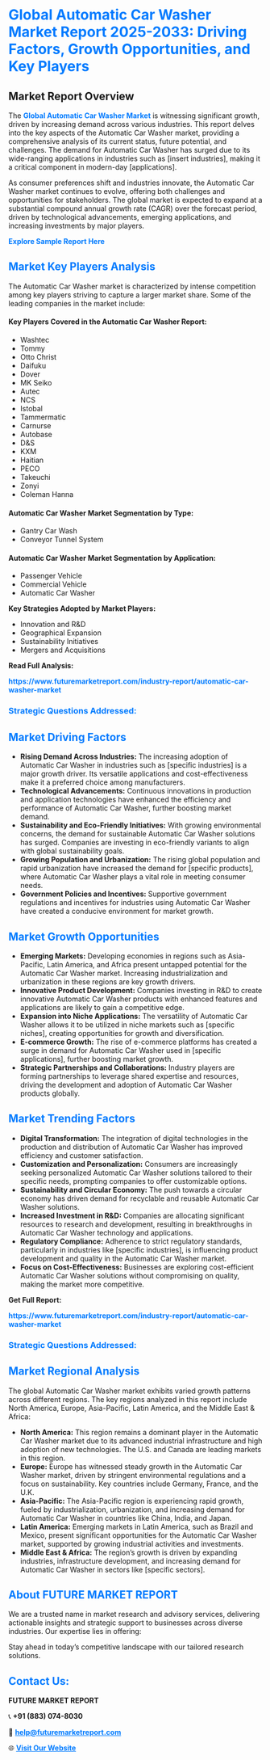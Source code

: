 <h1 style="color: #007BFF;">Global Automatic Car Washer Market Report 2025-2033: Driving Factors, Growth Opportunities, and Key Players</h1>

<section id="overview">
<h2>Market Report Overview</h2>
<p>The <a href="https://www.futuremarketreport.com/industry-report/automatic-car-washer-market" style="color: #007BFF; text-decoration: none;"><strong>Global Automatic Car Washer Market</strong></a> is witnessing significant growth, driven by increasing demand across various industries. This report delves into the key aspects of the Automatic Car Washer market, providing a comprehensive analysis of its current status, future potential, and challenges. The demand for Automatic Car Washer has surged due to its wide-ranging applications in industries such as [insert industries], making it a critical component in modern-day [applications].</p>
<p>As consumer preferences shift and industries innovate, the Automatic Car Washer market continues to evolve, offering both challenges and opportunities for stakeholders. The global market is expected to expand at a substantial compound annual growth rate (CAGR) over the forecast period, driven by technological advancements, emerging applications, and increasing investments by major players.</p>
</section>

<section id="overview">
<p><a href="https://www.futuremarketreport.com/request-sample/reportId=126296" style="color: #007BFF; text-decoration: none;"><strong>Explore Sample Report Here</strong></a></p>
</section>

<section id="key-players">
<h2 style="color: #007BFF;">Market Key Players Analysis</h2>
<p>The Automatic Car Washer market is characterized by intense competition among key players striving to capture a larger market share. Some of the leading companies in the market include:</p>
<h4>Key Players Covered in the Automatic Car Washer Report:</h4>
<ul><li>Washtec</li><li>Tommy</li><li>Otto Christ</li><li>Daifuku</li><li>Dover</li><li>MK Seiko</li><li>Autec</li><li>NCS</li><li>Istobal</li><li>Tammermatic</li><li>Carnurse</li><li>Autobase</li><li>D&amp;S</li><li>KXM</li><li>Haitian</li><li>PECO</li><li>Takeuchi</li><li>Zonyi</li><li>Coleman Hanna</li></ul>
<h4>Automatic Car Washer Market Segmentation by Type:</h4>
<ul><li>Gantry Car Wash</li><li>Conveyor Tunnel System</li></ul>

<h4>Automatic Car Washer Market Segmentation by Application:</h4>
<ul><li>Passenger Vehicle</li><li>Commercial Vehicle</li><li>Automatic Car Washer</li></ul>
<p><strong>Key Strategies Adopted by Market Players:</strong></p>
<ul>
<li>Innovation and R&D</li>
<li>Geographical Expansion</li>
<li>Sustainability Initiatives</li>
<li>Mergers and Acquisitions</li>
</ul>
</section>

<section>
<p><strong>Read Full Analysis: </strong></p><a href="https://www.futuremarketreport.com/industry-report/automatic-car-washer-market" style="color: #007BFF; text-decoration: none;"><strong>https://www.futuremarketreport.com/industry-report/automatic-car-washer-market</strong></a>
<h3 style="color: #007BFF;">Strategic Questions Addressed:</h3>
</section>

<section id="driving-factors">
<h2 style="color: #007BFF;">Market Driving Factors</h2>
<ul>
<li><strong>Rising Demand Across Industries:</strong> The increasing adoption of Automatic Car Washer in industries such as [specific industries] is a major growth driver. Its versatile applications and cost-effectiveness make it a preferred choice among manufacturers.</li>
<li><strong>Technological Advancements:</strong> Continuous innovations in production and application technologies have enhanced the efficiency and performance of Automatic Car Washer, further boosting market demand.</li>
<li><strong>Sustainability and Eco-Friendly Initiatives:</strong> With growing environmental concerns, the demand for sustainable Automatic Car Washer solutions has surged. Companies are investing in eco-friendly variants to align with global sustainability goals.</li>
<li><strong>Growing Population and Urbanization:</strong> The rising global population and rapid urbanization have increased the demand for [specific products], where Automatic Car Washer plays a vital role in meeting consumer needs.</li>
<li><strong>Government Policies and Incentives:</strong> Supportive government regulations and incentives for industries using Automatic Car Washer have created a conducive environment for market growth.</li>
</ul>
</section>

<section id="growth-opportunities">
<h2 style="color: #007BFF;">Market Growth Opportunities</h2>
<ul>
<li><strong>Emerging Markets:</strong> Developing economies in regions such as Asia-Pacific, Latin America, and Africa present untapped potential for the Automatic Car Washer market. Increasing industrialization and urbanization in these regions are key growth drivers.</li>
<li><strong>Innovative Product Development:</strong> Companies investing in R&D to create innovative Automatic Car Washer products with enhanced features and applications are likely to gain a competitive edge.</li>
<li><strong>Expansion into Niche Applications:</strong> The versatility of Automatic Car Washer allows it to be utilized in niche markets such as [specific niches], creating opportunities for growth and diversification.</li>
<li><strong>E-commerce Growth:</strong> The rise of e-commerce platforms has created a surge in demand for Automatic Car Washer used in [specific applications], further boosting market growth.</li>
<li><strong>Strategic Partnerships and Collaborations:</strong> Industry players are forming partnerships to leverage shared expertise and resources, driving the development and adoption of Automatic Car Washer products globally.</li>
</ul>
</section>

<section id="trending-factors">
<h2 style="color: #007BFF;">Market Trending Factors</h2>
<ul>
<li><strong>Digital Transformation:</strong> The integration of digital technologies in the production and distribution of Automatic Car Washer has improved efficiency and customer satisfaction.</li>
<li><strong>Customization and Personalization:</strong> Consumers are increasingly seeking personalized Automatic Car Washer solutions tailored to their specific needs, prompting companies to offer customizable options.</li>
<li><strong>Sustainability and Circular Economy:</strong> The push towards a circular economy has driven demand for recyclable and reusable Automatic Car Washer solutions.</li>
<li><strong>Increased Investment in R&D:</strong> Companies are allocating significant resources to research and development, resulting in breakthroughs in Automatic Car Washer technology and applications.</li>
<li><strong>Regulatory Compliance:</strong> Adherence to strict regulatory standards, particularly in industries like [specific industries], is influencing product development and quality in the Automatic Car Washer market.</li>
<li><strong>Focus on Cost-Effectiveness:</strong> Businesses are exploring cost-efficient Automatic Car Washer solutions without compromising on quality, making the market more competitive.</li>
</ul>
</section>

<section>
<p><strong>Get Full Report: </strong></p><a href="https://www.futuremarketreport.com/industry-report/automatic-car-washer-market" style="color: #007BFF; text-decoration: none;"><strong>https://www.futuremarketreport.com/industry-report/automatic-car-washer-market</strong></a>
<h3 style="color: #007BFF;">Strategic Questions Addressed:</h3>
</section>


<section id="regional-analysis">
<h2 style="color: #007BFF;">Market Regional Analysis</h2>
<p>The global Automatic Car Washer market exhibits varied growth patterns across different regions. The key regions analyzed in this report include North America, Europe, Asia-Pacific, Latin America, and the Middle East & Africa:</p>
<ul>
<li><strong>North America:</strong> This region remains a dominant player in the Automatic Car Washer market due to its advanced industrial infrastructure and high adoption of new technologies. The U.S. and Canada are leading markets in this region.</li>
<li><strong>Europe:</strong> Europe has witnessed steady growth in the Automatic Car Washer market, driven by stringent environmental regulations and a focus on sustainability. Key countries include Germany, France, and the U.K.</li>
<li><strong>Asia-Pacific:</strong> The Asia-Pacific region is experiencing rapid growth, fueled by industrialization, urbanization, and increasing demand for Automatic Car Washer in countries like China, India, and Japan.</li>
<li><strong>Latin America:</strong> Emerging markets in Latin America, such as Brazil and Mexico, present significant opportunities for the Automatic Car Washer market, supported by growing industrial activities and investments.</li>
<li><strong>Middle East & Africa:</strong> The region’s growth is driven by expanding industries, infrastructure development, and increasing demand for Automatic Car Washer in sectors like [specific sectors].</li>
</ul>
</section>

<footer>
<h2 style="color: #007BFF;">About FUTURE MARKET REPORT</h2>
<p>We are a trusted name in market research and advisory services, delivering actionable insights and strategic support to businesses across diverse industries. Our expertise lies in offering:</p>

<p>Stay ahead in today’s competitive landscape with our tailored research solutions.</p>

<h2 style="color: #007BFF;">Contact Us:</h2>
<p><strong>FUTURE MARKET REPORT</strong></p>
<p>📞 <strong>+91 (883) 074-8030</strong></p>
<p>📧 <strong><a href="mailto:help@futuremarketreport.com" style="color: #007BFF;">help@futuremarketreport.com</a></strong></p>
<p>🌐 <strong><a href="https://www.futuremarketreport.com/" style="color: #007BFF;">Visit Our Website</a></strong></p>
</footer>